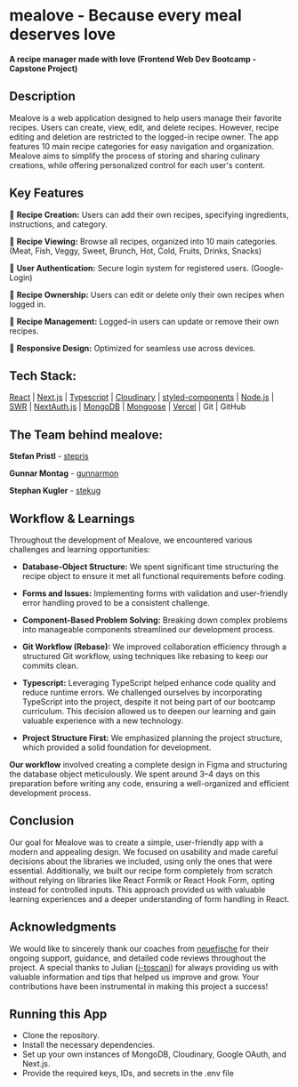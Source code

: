 # mealove - Because every meal deserves love

**A recipe manager made with love (Frontend Web Dev Bootcamp - Capstone Project)**

## Description

Mealove is a web application designed to help users manage their favorite recipes. Users can create, view, edit, and delete recipes. However, recipe editing and deletion are restricted to the logged-in recipe owner. The app features 10 main recipe categories for easy navigation and organization. Mealove aims to simplify the process of storing and sharing culinary creations, while offering personalized control for each user's content.

## Key Features

🍘 **Recipe Creation:** Users can add their own recipes, specifying ingredients, instructions, and category.

🍔 **Recipe Viewing:** Browse all recipes, organized into 10 main categories. (Meat, Fish, Veggy, Sweet, Brunch, Hot, Cold, Fruits, Drinks, Snacks)

🥐 **User Authentication:** Secure login system for registered users. (Google-Login)

🥩 **Recipe Ownership:** Users can edit or delete only their own recipes when logged in.

🍹 **Recipe Management:** Logged-in users can update or remove their own recipes.

🍨 **Responsive Design:** Optimized for seamless use across devices.

## Tech Stack:

[React](https://react.dev/) | [Next.js](https://nextjs.org/) | [Typescript](https://www.typescriptlang.org/) | [Cloudinary](https://cloudinary.com/) | [styled-components](https://styled-components.com/) | [Node.js](https://nodejs.org/en) | [SWR](https://swr.vercel.app/) | [NextAuth.js](https://next-auth.js.org/) | [MongoDB](https://www.mongodb.com/) | [Mongoose](https://mongoosejs.com/) | [Vercel](https://vercel.com/) | Git | GitHub 

## The Team behind mealove:

**Stefan Pristl** - [stepris](https://github.com/stepris)

**Gunnar Montag** - [gunnarmon](https://github.com/gunnarmon)

**Stephan Kugler** - [stekug](https://github.com/stekug)

## Workflow & Learnings

Throughout the development of Mealove, we encountered various challenges and learning opportunities:

- **Database-Object Structure:** We spent significant time structuring the recipe object to ensure it met all functional requirements before coding.

- **Forms and Issues:** Implementing forms with validation and user-friendly error handling proved to be a consistent challenge.

- **Component-Based Problem Solving:** Breaking down complex problems into manageable components streamlined our development process.

- **Git Workflow (Rebase):** We improved collaboration efficiency through a structured Git workflow, using techniques like rebasing to keep our commits clean.

- **Typescript:** Leveraging TypeScript helped enhance code quality and reduce runtime errors. We challenged ourselves by incorporating TypeScript into the project, despite it not being part of our bootcamp curriculum. This decision allowed us to deepen our learning and gain valuable experience with a new technology.

- **Project Structure First:** We emphasized planning the project structure, which provided a solid foundation for development.

**Our workflow** involved creating a complete design in Figma and structuring the database object meticulously. We spent around 3–4 days on this preparation before writing any code, ensuring a well-organized and efficient development process.

## Conclusion

Our goal for Mealove was to create a simple, user-friendly app with a modern and appealing design. We focused on usability and made careful decisions about the libraries we included, using only the ones that were essential. Additionally, we built our recipe form completely from scratch without relying on libraries like React Formik or React Hook Form, opting instead for controlled inputs. This approach provided us with valuable learning experiences and a deeper understanding of form handling in React.

## Acknowledgments

We would like to sincerely thank our coaches from [neuefische](https://github.com/neuefische) for their ongoing support, guidance, and detailed code reviews throughout the project. A special thanks to Julian ([j-toscani](https://github.com/j-toscani)) for always providing us with valuable information and tips that helped us improve and grow. Your contributions have been instrumental in making this project a success!

## Running this App

- Clone the repository.
- Install the necessary dependencies.
- Set up your own instances of MongoDB, Cloudinary, Google OAuth, and Next.js.
- Provide the required keys, IDs, and secrets in the .env file
